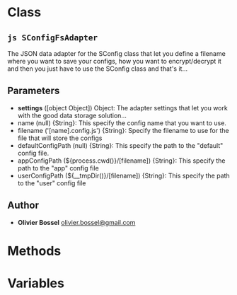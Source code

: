 
# Class


## ```js SConfigFsAdapter ```


The JSON data adapter for the SConfig class that let you define a filename where you want to save your configs, how you want to encrypt/decrypt it
and then you just have to use the SConfig class and that's it...

## Parameters

- **settings** ([object Object]) Object: The adapter settings that let you work with the good data storage solution...
- name (null) {String}: This specify the config name that you want to use.
- filename ('[name].config.js') {String}: Specify the filename to use for the file that will store the configs
- defaultConfigPath (null) {String}: This specify the path to the "default" config file.
- appConfigPath (${process.cwd()}/[filename]) {String}: This specify the path to the "app" config file
- userConfigPath (${__tmpDir()}/[filename]) {String}: This specify the path to the "user" config file



## Author
- **Olivier Bossel** <a href="mailto:olivier.bossel@gmail.com">olivier.bossel@gmail.com</a> 


# Methods



# Variables


